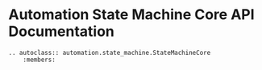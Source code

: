 # Automation State Machine Core API Documentation

```{eval-rst}
.. autoclass:: automation.state_machine.StateMachineCore
    :members: 
